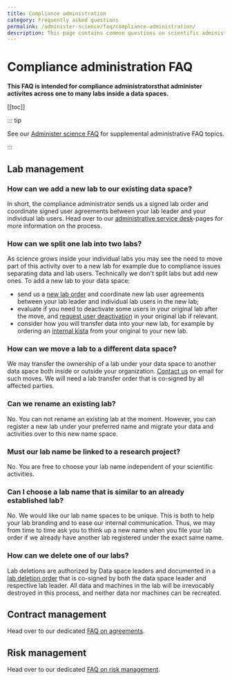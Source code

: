 ```yaml
---
title: Compliance administration
category: Frequently asked questions
permalink: /administer-science/faq/compliance-administration/
description: This page contains common questions on scientific administration in HUNT Cloud.
---
```


# Compliance administration FAQ

**This FAQ is intended for compliance administratorsthat administer activites across one to many labs inside a data spaces.**

[[toc]]

::: tip 

See our [Administer science FAQ](/administer-science/faq) for supplemental administrative FAQ topics.

:::

## Lab management

### How can we add a new lab to our existing data space? 

In short, the compliance administrator sends us a signed lab order and coordinate signed user agreements between your lab leader and your individual lab users. Head over to our [administrative service desk](/administer-science/service-desk/data-space-orders/#new-lab)-pages for more information on the process.

### How can we split one lab into two labs? 

As science grows inside your individual labs you may see the need to move part of this activity over to a new lab for example due to compliance issues separating data and lab users. Technically we don't split labs but add new ones. To add a new lab to your data space: 

- send us a [new lab order](/administer-science/service-desk/data-space-orders.html#new-lab) and coordinate new lab user agreements between your lab leader and individual lab users in the new lab;
- evaluate if you need to deactivate some users in your original lab after the move, and [request user deactivation](/administer-science/service-desk/lab-orders.html#deactivate-lab-user) in your original lab if relevant.
- consider how you will transfer data into your new lab, for example by ordering an [internal kista](/administer-science/agreements/downloads/#external-kista-import-order) from your original to your new lab.

### How can we move a lab to a different data space? 

We may transfer the ownership of a lab under your data space to another data space both inside or outside your organization. [Contact us](/contact) on email for such moves. We will need a lab transfer order that is co-signed by all affected parties.

### Can we rename an existing lab? 

No. You can not rename an existing lab at the moment. However, you can register a new lab under your preferred name and migrate your data and activities over to this new name space.

### Must our lab name be linked to a research project? 

No. You are free to choose your lab name independent of your scientific activities.

### Can I choose a lab name that is similar to an already established lab? 

No. We would like our lab name spaces to be unique. This is both to help your lab branding and to ease our internal communication. Thus, we may from time to time ask you to think up a new name when you file your lab order if we already have another lab registered under the exact same name.

### How can we delete one of our labs? 

Lab deletions are authorized by Data space leaders and documented in a [lab deletion order](/administer-science/agreements/downloads/#lab-deletion-order) that is co-signed by both the data space leader and respective lab leader. All data and machines in the lab will be irrevocably destroyed in this process, and neither data nor machines can be recreated. 






## Contract management

Head over to our dedicated [FAQ on agreements](/administer-science/agreements/faq/).

## Risk management

Head over to our dedicated [FAQ on risk management](/govern-science/risk-management/faq/).













